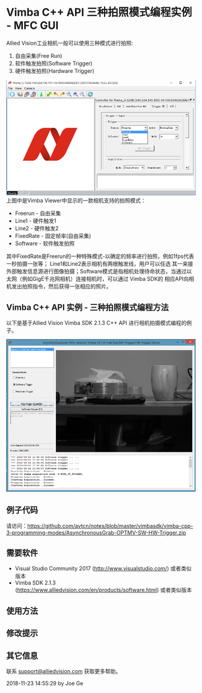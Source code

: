 # Vimba C++ API 三种拍照模式编程实例 - MFC GUI
Allied Vision工业相机一般可以使用三种模式进行拍照:
1. 自由采集(Free Run)
2. 软件触发拍照(Software Trigger)
3. 硬件触发拍照(Hardware Trigger)


![GitHub]( vimba-3-models.png "Allied Vision Vimba Viewer 3 photo capturing modes settings") 
上图中是Vimba Viewer中显示的一款相机支持的拍照模式：
* Freerun - 自由采集
* Line1 - 硬件触发1
* Line2 - 硬件触发2
* FixedRate - 固定帧率(自由采集)
* Software - 软件触发拍照  

其中FixedRate是Freerun的一种特殊模式-以确定的频率进行拍照，例如1fps代表一秒拍摄一张等； Line1和Line2表示相机有两根触发线，用户可以任选
其一来接外部触发信息源进行图像拍摄；Software模式是指相机处理待命状态，当通过以太网（例如GigE千兆网相机）连接相机时，可以通过 Vimba SDK的
相应API向相机发出拍照指令，然后获得一张相应的照片。


## Vimba C++ API 实例 - 三种拍照模式编程方法
以下是基于Allied Vision Vimba SDK 2.1.3 C++ API 进行相机拍摄模式编程的例子。

![GitHub]( Joe-Demo-Three-Modes-Vimba-CPlusPlus.png "Allied Vision Camera 3 photo capturing modes") 


## 例子代码
请访问：https://github.com/avtcn/notes/blob/master/vimbasdk/vimba-cpp-3-programming-modes/AsynchronousGrab-OPTMV-SW-HW-Trigger.zip 

## 需要软件
* Visual Studio Community 2017 (http://www.visualstudio.com/) 或者类似版本
* Vimba SDK 2.1.3 (https://www.alliedvision.com/en/products/software.html) 或者类似版本

## 使用方法

## 修改提示


## 其它信息
联系 support@alliedvision.com 获取更多帮助。

2018-11-23 14:55:29
by Joe Ge

